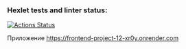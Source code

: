 ### Hexlet tests and linter status:
[![Actions Status](https://github.com/Diana-coder-tech/frontend-project-12/actions/workflows/hexlet-check.yml/badge.svg)](https://github.com/Diana-coder-tech/frontend-project-12/actions)

Приложение https://frontend-project-12-xr0y.onrender.com